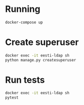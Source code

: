 # Running

```bash
docker-compose up
```

# Create superuser

```bash
docker exec -it eesti-ldap sh
python manage.py createsuperuser
```

# Run tests

```bash
docker exec -it eesti-ldap sh
pytest
```
